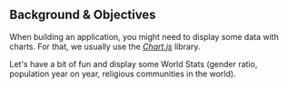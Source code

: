 ## Background & Objectives

When building an application, you might need to display some data with charts. For that, we usually use the [*Chart.js*](https://www.chartjs.org/docs/latest/) library.

Let's have a bit of fun and display some World Stats (gender ratio, population year on year, religious communities in the world).
